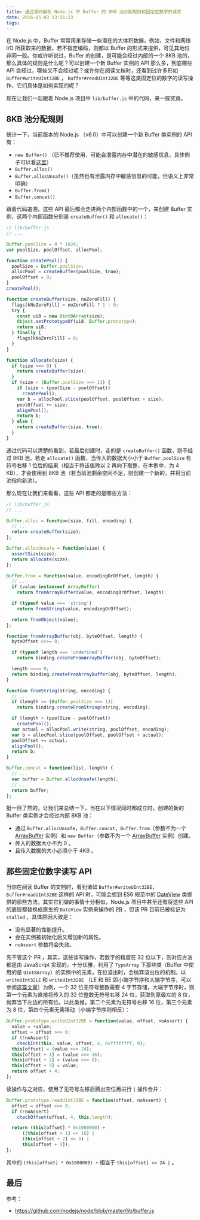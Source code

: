 ```yaml
---
title: 通过源码解析 Node.js 中 Buffer 的 8KB 池分配规则和固定位数字的读写
date: 2016-05-03 13:56:23
tags:
---
```


在 Node.js 中，Buffer 常常用来存储一些潜在的大体积数据，例如，文件和网络 I/O 所获取来的数据，若不指定编码，则都以 Buffer 的形式来提供，可见其地位非同一般。你或许听说过，Buffer 的创建，是可能会经过内部的一个 8KB 池的，那么具体的规则是什么呢？可以创建一个新 Buffer 实例的 API 那么多，到底哪些 API 会经过，哪些又不会经过呢？或许你在阅读文档时，还看到过许多形如 `Buffer#writeUInt32BE` ， `Buffer#readUInt32BE` 等等这类固定位的数字的读写操作，它们具体是如何实现的呢？

现在让我们一起跟着 Node.js 项目中 `lib/buffer.js` 中的代码，来一探究竟。

## 8KB 池分配规则

统计一下，当前版本的 Node.js （v6.0）中可以创建一个新 Buffer 类实例的 API 有：

  - `new Buffer()` （已不推荐使用，可能会泄露内存中潜在的敏感信息，具体例子可以看[这里][1]）
  - `Buffer.alloc()`
  - `Buffer.allocUnsafe()`（虽然也有泄露内存中敏感信息的可能，但语义上非常明确）
  - `Buffer.from()`
  - `Buffer.concat()`

跟着代码追溯，这些 API 最后都会走进两个内部函数中的一个，来创建 Buffer 实例，这两个内部函数分别是 `createBuffer()` 和 `allocate()`：

```js
// lib/buffer.js
// ...

Buffer.poolSize = 8 * 1024;
var poolSize, poolOffset, allocPool;

function createPool() {
  poolSize = Buffer.poolSize;
  allocPool = createBuffer(poolSize, true);
  poolOffset = 0;
}
createPool();

function createBuffer(size, noZeroFill) {
  flags[kNoZeroFill] = noZeroFill ? 1 : 0;
  try {
    const ui8 = new Uint8Array(size);
    Object.setPrototypeOf(ui8, Buffer.prototype);
    return ui8;
  } finally {
    flags[kNoZeroFill] = 0;
  }
}

function allocate(size) {
  if (size === 0) {
    return createBuffer(size);
  }
  if (size < (Buffer.poolSize >>> 1)) {
    if (size > (poolSize - poolOffset))
      createPool();
    var b = allocPool.slice(poolOffset, poolOffset + size);
    poolOffset += size;
    alignPool();
    return b;
  } else {
    return createBuffer(size, true);
  }
}
```

通过代码可以清楚的看到，若最后创建时，走的是 `createBuffer()` 函数，则不经过 8KB 池，若走 `allocate()` 函数，当传入的数据大小小于 `Buffer.poolSize` 有符号右移 1 位后的结果（相当于将该值除以 2 再向下取整，在本例中，为 4 KB），才会使用到 8KB 池（若当前池剩余空间不足，则创建一个新的，并将当前池指向新池）。

那么现在让我们来看看，这些 API 都走的是哪些方法：

```js
// lib/buffer.js
// ...

Buffer.alloc = function(size, fill, encoding) {
  // ...
  return createBuffer(size);
};

Buffer.allocUnsafe = function(size) {
  assertSize(size);
  return allocate(size);
};

Buffer.from = function(value, encodingOrOffset, length) {
  // ...
  if (value instanceof ArrayBuffer)
    return fromArrayBuffer(value, encodingOrOffset, length);

  if (typeof value === 'string')
    return fromString(value, encodingOrOffset);

  return fromObject(value);
};

function fromArrayBuffer(obj, byteOffset, length) {
  byteOffset >>>= 0;

  if (typeof length === 'undefined')
    return binding.createFromArrayBuffer(obj, byteOffset);

  length >>>= 0;
  return binding.createFromArrayBuffer(obj, byteOffset, length);
}

function fromString(string, encoding) {
  // ...
  if (length >= (Buffer.poolSize >>> 1))
    return binding.createFromString(string, encoding);

  if (length > (poolSize - poolOffset))
    createPool();
  var actual = allocPool.write(string, poolOffset, encoding);
  var b = allocPool.slice(poolOffset, poolOffset + actual);
  poolOffset += actual;
  alignPool();
  return b;
}

Buffer.concat = function(list, length) {
  // ...
  var buffer = Buffer.allocUnsafe(length);
  // ...
  return buffer;
};
```

挺一目了然的，让我们来总结一下，当在以下情况同时都成立时，创建的新的 Buffer 类实例才会经过内部 8KB 池：

  - 通过 `Buffer.allocUnsafe`，`Buffer.concat`，`Buffer.from`（参数不为一个 [ArrayBuffer][2] 实例）和 `new Buffer`（参数不为一个 [ArrayBuffer][3] 实例）创建。
  - 传入的数据大小不为 0 。
  - 且传入数据的大小必须小于 4KB 。

## 那些固定位数字读写 API

当你在阅读 Buffer 的文档时，看到诸如 `Buffer#writeUInt32BE`，`Buffer#readUInt32BE` 这样的 API 时，可能会想到 ES6 规范中的 [DateView][4] 类提供的那些方法。其实它们做的事情十分相似，Node.js 项目中甚至还有将这些 API 的底层都替换成原生的 `DateView` 实例来操作的 [PR][5] ，但该 PR 目前已被标记为 `stalled` ，具体原因大致是：

  - 没有显著的性能提升。
  - 会在实例被初始化后又增加新的属性。
  - `noAssert` 参数将会失效。

先不管这个 PR ，其实，这些读写操作，若数字的精度在 32 位以下，则对应方法都是由 JavaScript 实现的，十分优雅，利用了 `TypeArray` 下那些类（Buffer 中使用的是 `Uint8Array`）的实例中的元素，在位溢出时，会抛弃溢出位的机制。以 `writeUInt32LE` 和 `writeUInt32BE` （LE 和 BE 即小端字节序和大端字节序，可以参阅[这篇文章][6]）为例，一个 32 位无符号整数需要 4 字节存储，大端字节序时，则第一个元素为直接将传入的 32 位整数无符号右移 24 位，获取到原最左的 8 位，抛弃当下左边的所有位。以此类推，第二个元素为无符号右移 16 位，第三个元素为 8 位，第四个元素无需移动（小端字节序则相反）：

```js
Buffer.prototype.writeUInt32BE = function(value, offset, noAssert) {
  value = +value;
  offset = offset >>> 0;
  if (!noAssert)
    checkInt(this, value, offset, 4, 0xffffffff, 0);
  this[offset] = (value >>> 24);
  this[offset + 1] = (value >>> 16);
  this[offset + 2] = (value >>> 8);
  this[offset + 3] = value;
  return offset + 4;
};
```

读操作与之对应，使用了无符号左移后腾出空位再进行 `|` 操作合并：

```js
Buffer.prototype.readUInt32BE = function(offset, noAssert) {
  offset = offset >>> 0;
  if (!noAssert)
    checkOffset(offset, 4, this.length);

  return (this[offset] * 0x1000000) +
      ((this[offset + 1] << 16) |
      (this[offset + 2] << 8) |
      this[offset + 3]);
};
```

其中的 `(this[offset] * 0x1000000) +` 相当于 `this[offset] << 24 |` 。

## 最后

参考：
  - https://github.com/nodejs/node/blob/master/lib/buffer.js


  [1]: https://github.com/ChALkeR/notes/blob/master/Buffer-knows-everything.md
  [2]: https://developer.mozilla.org/en-US/docs/Web/JavaScript/Reference/Global_Objects/ArrayBuffer
  [3]: https://developer.mozilla.org/en-US/docs/Web/JavaScript/Reference/Global_Objects/ArrayBuffer
  [4]: https://developer.mozilla.org/en-US/docs/Web/JavaScript/Reference/Global_Objects/DataView
  [5]: https://github.com/nodejs/node/pull/2897
  [6]: https://www.cs.umd.edu/class/sum2003/cmsc311/Notes/Data/endian.html
